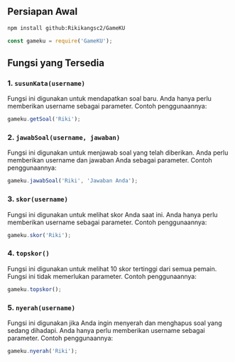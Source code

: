 ## Persiapan Awal
```bash
npm install github:Rikikangsc2/GameKU
```
```javascript
const gameku = require('GameKU');
```

## Fungsi yang Tersedia
### 1. `susunKata(username)`

Fungsi ini digunakan untuk mendapatkan soal baru. Anda hanya perlu memberikan username sebagai parameter. Contoh penggunaannya:

```javascript
gameku.getSoal('Riki');
```

### 2. `jawabSoal(username, jawaban)`

Fungsi ini digunakan untuk menjawab soal yang telah diberikan. Anda perlu memberikan username dan jawaban Anda sebagai parameter. Contoh penggunaannya:

```javascript
gameku.jawabSoal('Riki', 'Jawaban Anda');
```

### 3. `skor(username)`

Fungsi ini digunakan untuk melihat skor Anda saat ini. Anda hanya perlu memberikan username sebagai parameter. Contoh penggunaannya:

```javascript
gameku.skor('Riki');
```

### 4. `topskor()`

Fungsi ini digunakan untuk melihat 10 skor tertinggi dari semua pemain. Fungsi ini tidak memerlukan parameter. Contoh penggunaannya:

```javascript
gameku.topskor();
```

### 5. `nyerah(username)`

Fungsi ini digunakan jika Anda ingin menyerah dan menghapus soal yang sedang dihadapi. Anda hanya perlu memberikan username sebagai parameter. Contoh penggunaannya:

```javascript
gameku.nyerah('Riki');
```